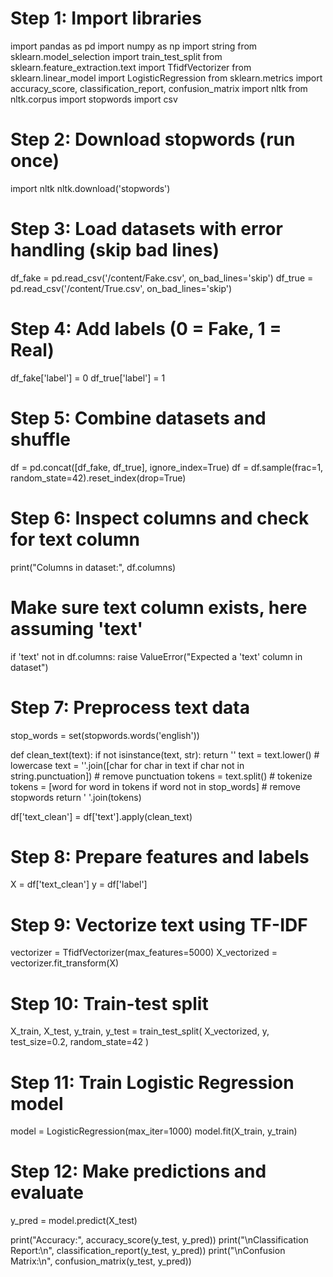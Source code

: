 # Step 1: Import libraries
import pandas as pd
import numpy as np
import string
from sklearn.model_selection import train_test_split
from sklearn.feature_extraction.text import TfidfVectorizer
from sklearn.linear_model import LogisticRegression
from sklearn.metrics import accuracy_score, classification_report, confusion_matrix
import nltk
from nltk.corpus import stopwords
import csv

# Step 2: Download stopwords (run once)
import nltk
nltk.download('stopwords')

# Step 3: Load datasets with error handling (skip bad lines)
df_fake = pd.read_csv('/content/Fake.csv', on_bad_lines='skip')
df_true = pd.read_csv('/content/True.csv', on_bad_lines='skip')

# Step 4: Add labels (0 = Fake, 1 = Real)
df_fake['label'] = 0
df_true['label'] = 1

# Step 5: Combine datasets and shuffle
df = pd.concat([df_fake, df_true], ignore_index=True)
df = df.sample(frac=1, random_state=42).reset_index(drop=True)

# Step 6: Inspect columns and check for text column
print("Columns in dataset:", df.columns)
# Make sure text column exists, here assuming 'text'
if 'text' not in df.columns:
    raise ValueError("Expected a 'text' column in dataset")

# Step 7: Preprocess text data
stop_words = set(stopwords.words('english'))

def clean_text(text):
    if not isinstance(text, str):
        return ''
    text = text.lower()  # lowercase
    text = ''.join([char for char in text if char not in string.punctuation])  # remove punctuation
    tokens = text.split()  # tokenize
    tokens = [word for word in tokens if word not in stop_words]  # remove stopwords
    return ' '.join(tokens)

df['text_clean'] = df['text'].apply(clean_text)

# Step 8: Prepare features and labels
X = df['text_clean']
y = df['label']

# Step 9: Vectorize text using TF-IDF
vectorizer = TfidfVectorizer(max_features=5000)
X_vectorized = vectorizer.fit_transform(X)

# Step 10: Train-test split
X_train, X_test, y_train, y_test = train_test_split(
    X_vectorized, y, test_size=0.2, random_state=42
)

# Step 11: Train Logistic Regression model
model = LogisticRegression(max_iter=1000)
model.fit(X_train, y_train)

# Step 12: Make predictions and evaluate
y_pred = model.predict(X_test)

print("Accuracy:", accuracy_score(y_test, y_pred))
print("\nClassification Report:\n", classification_report(y_test, y_pred))
print("\nConfusion Matrix:\n", confusion_matrix(y_test, y_pred))

